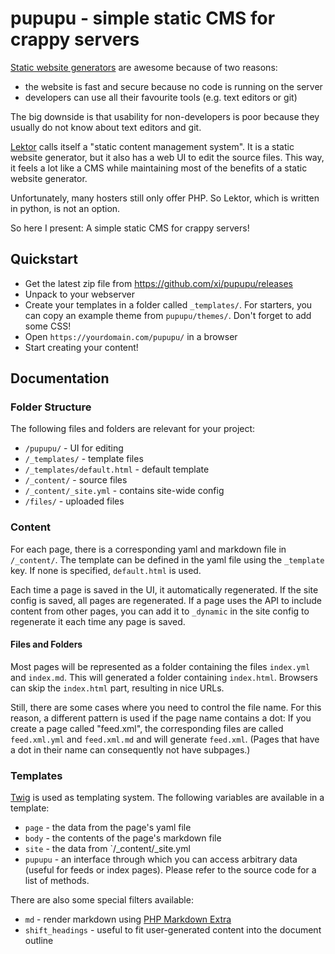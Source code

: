# pupupu - simple static CMS for crappy servers

[Static website generators](https://www.staticgen.com/) are awesome because of
two reasons:

-   the website is fast and secure because no code is running on the server
-   developers can use all their favourite tools (e.g. text editors or git)

The big downside is that usability for non-developers is poor because they
usually do not know about text editors and git.

[Lektor](https://www.getlektor.com/) calls itself a "static content management
system". It is a static website generator, but it also has a web UI to edit the
source files. This way, it feels a lot like a CMS while maintaining most of the
benefits of a static website generator.

Unfortunately, many hosters still only offer PHP. So Lektor, which is written
in python, is not an option.

So here I present: A simple static CMS for crappy servers!

## Quickstart

-   Get the latest zip file from <https://github.com/xi/pupupu/releases>
-   Unpack to your webserver
-   Create your templates in a folder called `_templates/`. For starters, you
    can copy an example theme from `pupupu/themes/`. Don't forget to add some
    CSS!
-   Open `https://yourdomain.com/pupupu/` in a browser
-   Start creating your content!

## Documentation

### Folder Structure

The following files and folders are relevant for your project:

-   `/pupupu/` - UI for editing
-   `/_templates/` - template files
-   `/_templates/default.html` - default template
-   `/_content/` - source files
-   `/_content/_site.yml` - contains site-wide config
-   `/files/` - uploaded files

### Content

For each page, there is a corresponding yaml and markdown file in `/_content/`.
The template can be defined in the yaml file using the `_template` key. If none
is specified, `default.html` is used.

Each time a page is saved in the UI, it automatically regenerated. If the site
config is saved, all pages are regenerated. If a page uses the API to include
content from other pages, you can add it to `_dynamic` in the site config to
regenerate it each time any page is saved.

#### Files and Folders

Most pages will be represented as a folder containing the files `index.yml` and
`index.md`. This will generated a folder containing `index.html`. Browsers can
skip the `index.html` part, resulting in nice URLs.

Still, there are some cases where you need to control the file name. For this
reason, a different pattern is used if the page name contains a dot: If you
create a page called "feed.xml", the corresponding files are called
`feed.xml.yml` and `feed.xml.md` and will generate `feed.xml`. (Pages that have
a dot in their name can consequently not have subpages.)

### Templates

[Twig](https://twig.symfony.com/) is used as templating system. The following
variables are available in a template:

-   `page` - the data from the page's yaml file
-   `body` - the contents of the page's markdown file
-   `site` - the data from `/_content/_site.yml
-   `pupupu` - an interface through which you can access arbitrary data (useful
    for feeds or index pages). Please refer to the source code for a list of
    methods.

There are also some special filters available:

-   `md` - render markdown using [PHP Markdown
    Extra](https://michelf.ca/projects/php-markdown/extra/)
-   `shift_headings` - useful to fit user-generated content into the document
    outline
